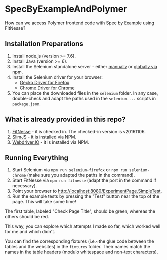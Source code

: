 # SpecByExampleAndPolymer

How can we access Polymer frontend code with Spec by Example using FitNesse?

## Installation Preparations

1. Install node.js (version >= 7.6). 
1. Install Java (version >= 6).
1. Install the Selenium standalone server - either 
   [manually](http://selenium-release.storage.googleapis.com/3.6/selenium-server-standalone-3.6.0.jar) 
   or [globally via npm](https://github.com/vvo/selenium-standalone).
1. Install the Selenium driver for your browser:
   - [Gecko Driver for Firefox](https://github.com/mozilla/geckodriver/releases)
   - [Chrome Driver for Chrome](https://sites.google.com/a/chromium.org/chromedriver/)
1. You can place the downloaded files in the `selenium` folder. In any case, double-check and adapt the paths 
   used in the `selenium-...` scripts in `package.json`.

## What is already provided in this repo?

1. [FitNesse](http://www.fitnesse.org) - it is checked in. The checked-in version is v20161106.
1. [SlimJS](https://github.com/noamtcohen/SlimJS) - it is installed via NPM.
1. [Webdriver.IO](http://webdriver.io/) - it is installed via NPM.

## Running Everything

1. Start Selenium via `npm run selenium-firefox` or `npm run selenium-chrome` (make sure you adapted the paths in the command).
1. Start FitNesse via `npm run fitnesse` (adapt the port in the command if necessary).
1. Point your browser to [http://localhost:8080/ExperimentPage.SimpleTest](http://localhost:8080/ExperimentPage.SimpleTest).
1. Run the example tests by pressing the "Test" button near the top of the page. This will take some time!

The first table, labeled "Check Page Title", should be green, whereas the others should be red.

This way, you can explore which attempts I made so far, which worked well for me and which didn't.

You can find the corresponding fixtures (i.e.~the glue code between the tables and the websites) in the `fixtures` folder.
Their names match the names in the table headers (modulo whitespace and non-text characters).
